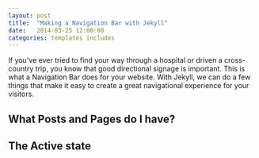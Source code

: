```yaml
---
layout: post
title:  "Making a Navigation Bar with Jekyll"
date:   2014-03-25 12:00:00
categories: templates includes
---
```


If you've ever tried to find your way through a hospital or driven a cross-country trip, you know that good directional signage is important. This is what a Navigation Bar does for your website. With Jekyll, we can do a few things that make it easy to create a great navigational experience for your visitors.

## What Posts and Pages do I have?

## The Active state